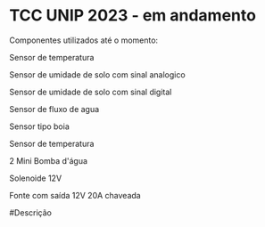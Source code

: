 # TCC UNIP 2023 - em andamento 
 
Componentes utilizados até o momento:

Sensor de temperatura

Sensor de umidade de solo com sinal analogico
 
Sensor de umidade de solo com sinal digital
 
Sensor de fluxo de agua 

Sensor tipo boia 

Sensor de temperatura 

2 Mini Bomba d'água 

Solenoide 12V

Fonte com saída 12V 20A chaveada 

#Descrição 


